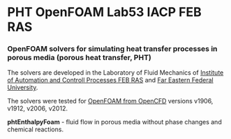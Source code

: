# PHT OpenFOAM Lab53 IACP FEB RAS

### OpenFOAM solvers for simulating heat transfer processes in porous media (porous heat transfer, PHT)

The solvers are developed in the Laboratory of Fluid Mechanics of [Institute of Automation and Controll Processes FEB RAS](www.iacp.dvo.ru) and [Far Eastern Federal University](www.dvfu.ru).

The solvers were tested for [OpenFOAM from OpenCFD](www.openfoam.com) versions v1906, v1912, v2006, v2012.

**phtEnthalpyFoam** - fluid flow in porous media without phase changes and chemical reactions.

